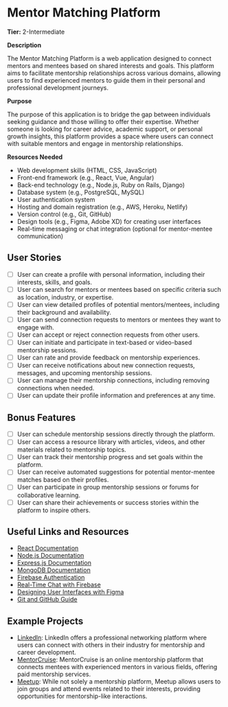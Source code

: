 # Mentor Matching Platform

**Tier:** 2-Intermediate

**Description**

The Mentor Matching Platform is a web application designed to connect mentors and mentees based on shared interests and goals. This platform aims to facilitate mentorship relationships across various domains, allowing users to find experienced mentors to guide them in their personal and professional development journeys.

**Purpose**

The purpose of this application is to bridge the gap between individuals seeking guidance and those willing to offer their expertise. Whether someone is looking for career advice, academic support, or personal growth insights, this platform provides a space where users can connect with suitable mentors and engage in mentorship relationships.

**Resources Needed**

- Web development skills (HTML, CSS, JavaScript)
- Front-end framework (e.g., React, Vue, Angular)
- Back-end technology (e.g., Node.js, Ruby on Rails, Django)
- Database system (e.g., PostgreSQL, MySQL)
- User authentication system
- Hosting and domain registration (e.g., AWS, Heroku, Netlify)
- Version control (e.g., Git, GitHub)
- Design tools (e.g., Figma, Adobe XD) for creating user interfaces
- Real-time messaging or chat integration (optional for mentor-mentee communication)

## User Stories

- [ ] User can create a profile with personal information, including their interests, skills, and goals.
- [ ] User can search for mentors or mentees based on specific criteria such as location, industry, or expertise.
- [ ] User can view detailed profiles of potential mentors/mentees, including their background and availability.
- [ ] User can send connection requests to mentors or mentees they want to engage with.
- [ ] User can accept or reject connection requests from other users.
- [ ] User can initiate and participate in text-based or video-based mentorship sessions.
- [ ] User can rate and provide feedback on mentorship experiences.
- [ ] User can receive notifications about new connection requests, messages, and upcoming mentorship sessions.
- [ ] User can manage their mentorship connections, including removing connections when needed.
- [ ] User can update their profile information and preferences at any time.

## Bonus Features

- [ ] User can schedule mentorship sessions directly through the platform.
- [ ] User can access a resource library with articles, videos, and other materials related to mentorship topics.
- [ ] User can track their mentorship progress and set goals within the platform.
- [ ] User can receive automated suggestions for potential mentor-mentee matches based on their profiles.
- [ ] User can participate in group mentorship sessions or forums for collaborative learning.
- [ ] User can share their achievements or success stories within the platform to inspire others.

## Useful Links and Resources

- [React Documentation](https://reactjs.org/docs/getting-started.html)
- [Node.js Documentation](https://nodejs.org/en/docs/)
- [Express.js Documentation](https://expressjs.com/)
- [MongoDB Documentation](https://docs.mongodb.com/)
- [Firebase Authentication](https://firebase.google.com/docs/auth)
- [Real-Time Chat with Firebase](https://firebase.google.com/docs/firestore/solutions/presence)
- [Designing User Interfaces with Figma](https://www.figma.com/)
- [Git and GitHub Guide](https://guides.github.com/)

## Example Projects

- [LinkedIn](https://www.linkedin.com/): LinkedIn offers a professional networking platform where users can connect with others in their industry for mentorship and career development.
- [MentorCruise](https://mentorcruise.com/): MentorCruise is an online mentorship platform that connects mentees with experienced mentors in various fields, offering paid mentorship services.
- [Meetup](https://www.meetup.com/): While not solely a mentorship platform, Meetup allows users to join groups and attend events related to their interests, providing opportunities for mentorship-like interactions.